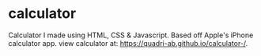 # calculator
Calculator I made using HTML, CSS &amp; Javascript. Based off Apple's iPhone calculator app. 
view calculator at: https://quadri-ab.github.io/calculator-/.
